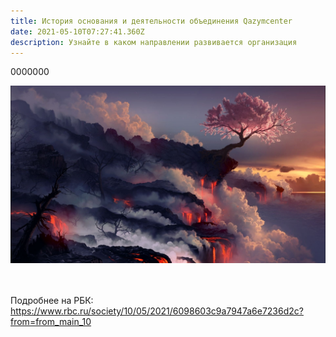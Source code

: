 ```yaml
---
title: История основания и деятельности объединения Qazymcenter
date: 2021-05-10T07:27:41.360Z
description: Узнайте в каком направлении развивается организация
---
```

0000000

![](izverzhenie_lava_vulkan_sakura_derevo_45542_1920x1080.jpg)

\
\
Подробнее на РБК:\
https://www.rbc.ru/society/10/05/2021/6098603c9a7947a6e7236d2c?from=from_main_10

<!--EndFragment-->